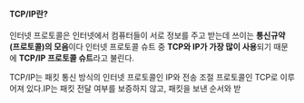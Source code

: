 #### TCP/IP란?
인터넷 프로토콜은 인터넷에서 컴퓨터들이 서로 정보를 주고 받는데 쓰이는 **통신규약 (프로토콜)의 모음**이다
인터넷 프로토콜 슈트 중 **TCP와 IP가 가장 많이 사용**되기 때문에 **TCP/IP 프로토콜 슈트**라고 불린다.

TCP/IP는 패킷 통신 방식의 인터넷 프로토콜인 IP와 전송 조절 프로토콜인 TCP로 이루어져 있다.IP는 패킷 전달 여부를 보증하지 않고, 패킷을 보낸 순서와 받